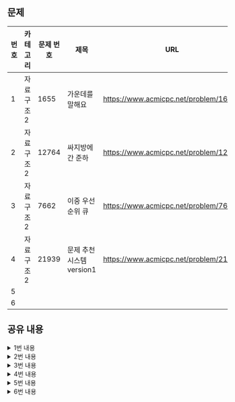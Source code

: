 ## 문제

|번호|카테고리|문제 번호|제목|URL|난이도|
|---|---|---|---|---|---|
|1|자료구조2|1655|가운데를 말해요|https://www.acmicpc.net/problem/1655|골드2|
|2|자료구조2|12764|싸지방에 간 준하|https://www.acmicpc.net/problem/12764|골드3|
|3|자료구조2|7662|이중 우선순위 큐|https://www.acmicpc.net/problem/7662|골드4|
|4|자료구조2|21939|문제 추천 시스템 version1|https://www.acmicpc.net/problem/21939|골드4|
|5||||||
|6||||||

## 공유 내용
  
<details>
<summary>1번 내용</summary>
<div markdown="1">

  ```python
  #코드 공유
  import sys
import heapq
# 리스트를 이용하니 시간초과가 되어서 문제풀이를 찾아보니 left_heap과 right_heap을 구현함으로써 증앙값을 구해야 한다고 한다. 
# (관련 블로그를 참고하여 해당 알고리즘을 공부하였다)

def input():
  return sys.stdin.readline().rstrip()

left_heap = []
right_heap = []
n = int(input()) # 입력받을 숫자 개수

for _ in range(n):
  value = int(input())
  # 중앙값보다 작은 경우 left_heap에 원소를 추가
  if len(left_heap) == len(right_heap):
    heapq.heappush(left_heap, -value)
  # 중앙값보다 큰 경우 right_heap에 원소를 추가
  else:
    heapq.heappush(right_heap, value)

  # rightHeap에 원소를 넣는 차례에 leftHeap보다 작은 값을 넣게 된다면
  # rightHeap에 중간값보다 큰 원소가 들어가게 되므로
  # leftHeap의 첫 원소와 rightHeap의 첫 원소를 교체하여 균형을 유지
  if right_heap and right_heap[0] < -left_heap[0]:
    left_value = heapq.heappop(left_heap)
    right_value = heapq.heappop(right_heap)

    heapq.heappush(left_heap, -right_value)
    heapq.heappush(right_heap, -left_value)

  # leftheap의 첫 번째 원소가 중앙값이 됨
  print(-left_heap[0])


  ```
* 관련 내용 링크(블로그 등)

  * https://hongcoding.tistory.com/93

</div>
</details>


<details>
<summary>2번 내용</summary>
<div markdown="1">

  ```python
  # 코드 공유
  # 시간초과 해결 못하겠어 .. 일단 보류.. 
  import sys

def input():
  return sys.stdin.readline().rstrip()

# 각 사람의 컴퓨터 이용 시작 시각과 종료 시각을 입력받음
n = int(input()) # 사람 수
time = []
for _ in range(n): 
  time.append(list(map(int, input().split(' ')))) # [이용 시작 시간, 종료 시간]
time.sort()

player = []
computer = []
current = 0

for start, end in time:
  
  # 현재 시점 업데이트
  current = start

  # 종료 시간이 지난 player들은 삭제
  for idx, p in enumerate(player):
    if p!= 0 and p[1] < current:
      player[idx] = 0
      
  # 새로운 player 추가
  try:
    computer_number = player.index(0)
    player[computer_number] = [start, end]
    computer[computer_number] += 1
  except:
    player.append([start, end])
    computer.append(1)

   
print(len(computer))
for x in computer:
  print(x, end = " ")


  ```
* 관련 내용 링크(블로그 등)

  *

</div>
</details>

<details>
<summary>3번 내용</summary>
<div markdown="1">

  ```python
  #코드 공유
  # remove로 heap들을 동기화 시키려고 했는데 시간초과가 났다. dictionary를 이용하여 문제를 해결였다.
  import sys, heapq
from collections import defaultdict

def input():
  return sys.stdin.readline().rstrip()

for _ in range(int(input())): # test 수
  count = 0
  dic = defaultdict(int) # key 값의 default value를 0으로 설정한 dictionary 생성
  max_heap = []
  min_heap = []
  for _ in range(int(input())): # command 수
    command, num = input().split(' ')
    num = int(num)
    if command == 'I':
      heapq.heappush(min_heap, num)
      heapq.heappush(max_heap, -num)
      count += 1
      dic[num] += 1

    else: # command가 D라면
      if count:
        count -= 1
        if num == 1: # 최대값을 삭제하는 연산
          while True:
            value = -heapq.heappop(max_heap)
            if dic[value] != 0:
              dic[value] -= 1
              break
        else: # 최소값을 삭제하는 연산
          while True:
            value = heapq.heappop(min_heap)
            if dic[value] != 0:
              dic[value] -= 1
              break
     
  # 결과 출력
  if count:
    while True:
      value = -heapq.heappop(max_heap)
      if dic[value]:
        print(value, end = ' ')
        break
    while True:
      value = heapq.heappop(min_heap)
      if dic[value]:
        print(value)
        break
  else:
    print("EMPTY")


  ```
* 관련 내용 링크(블로그 등)

  * https://github.com/tony9402/baekjoon/blob/main/solution/data_structure2/7662/main.py
  * defaultdict(int) : key 값의 default value를 0으로 설정한 dictionary 생성

</div>
</details>


<details>
<summary>4번 내용</summary>
<div markdown="1">

  ```python
  # 코드 공유
  # 동일 번호의 문제가 추가되었을 때 업데이트 하는 부분 중요 
  import sys, heapq
from collections import defaultdict

#def input():
#  return sys.stdin.readline().rstrip()

n = int(input()) # 문제 개수
min_heap = [] # 난이도가 낮은 순으로 문제 리스트
max_heap = [] # 난이도가 높은 순으로 문제 리스트
dic = defaultdict(int)

for _ in range(n):
  num, level = list(map(int, input().split(' ')))
  heapq.heappush(min_heap, [level, num]) # 최소힙
  heapq.heappush(max_heap, [-level, -num]) # 최대힙
  dic[num] += 1

for _ in range(int(input())):
  command = input().split(' ')
  c = command[0]
  if c == 'recommend': 
    x = command[1]
    if x == '1': # 문제 리스트에서 가장 어려운 문제의 번호를 출력
      while True:
        item = heapq.heappop(max_heap)
        if dic[-item[1]] != 0:
          heapq.heappush(max_heap, item)
          print(-item[1])
          break
    else:
      while True:
        item = heapq.heappop(min_heap)
        if dic[item[1]] != 0:
          heapq.heappush(min_heap, item)
          print(item[1])
          break
          
  elif c == 'add': # 문제 추가
    num = int(command[1])
    level = int(command[2])
    heapq.heappush(max_heap, [-level, -num])
    heapq.heappush(min_heap, [level, num])
    dic[num] += 1
    
  elif c == 'solved': # 문제 
    num = int(command[1])
    dic[num] -= 1


  ```
* 관련 내용 링크(블로그 등)

  *

</div>
</details>


<details>
<summary>5번 내용</summary>
<div markdown="1">

  ```python
  #코드 공유
  ## 주석 필수


  ```
* 관련 내용 링크(블로그 등)

  *

</div>
</details>


<details>
<summary>6번 내용</summary>
<div markdown="1">

  ```python
  #코드 공유
  ## 주석 필수


  ```
* 관련 내용 링크(블로그 등)

  *

</div>
</details>
